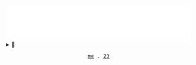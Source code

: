 <!-- Header -->
<img align="center" src="https://github.com/AlexRoman777/AlexRoman777/blob/stats/images/rain.svg" alt="Header" />

<!-- Body -->
<details>
<summary>🐙  <img align="right" src="https://github.com/AlexRoman777/AlexRoman777/blob/stats/iso/isoview.svg" alt="ISOicon" width=2% /></summary>

<p align="center">
  <img src="https://github.com/AlexRoman777/AlexRoman777/blob/stats/iso/isoview.svg" alt="ISOview" width=90% />
</p>
</details>

<!-- Footer -->
<p align="center">
  <samp>
    <a href="https://devops23.se/wip.html">me</a> .
    <a href="https://devops23.se">23</a>
  </samp>
</p>